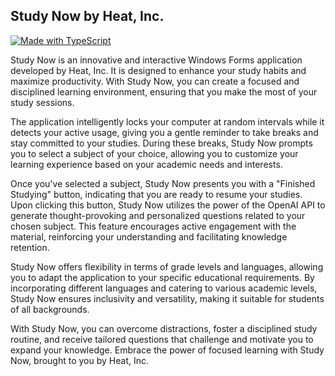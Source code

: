 ## Study Now by Heat, Inc.

[![Made with TypeScript](https://img.shields.io/badge/Made%20with-TypeScript-blue.svg)](https://www.typescriptlang.org/)

Study Now is an innovative and interactive Windows Forms application developed by Heat, Inc. It is designed to enhance your study habits and maximize productivity. With Study Now, you can create a focused and disciplined learning environment, ensuring that you make the most of your study sessions.

The application intelligently locks your computer at random intervals while it detects your active usage, giving you a gentle reminder to take breaks and stay committed to your studies. During these breaks, Study Now prompts you to select a subject of your choice, allowing you to customize your learning experience based on your academic needs and interests.

Once you've selected a subject, Study Now presents you with a "Finished Studying" button, indicating that you are ready to resume your studies. Upon clicking this button, Study Now utilizes the power of the OpenAI API to generate thought-provoking and personalized questions related to your chosen subject. This feature encourages active engagement with the material, reinforcing your understanding and facilitating knowledge retention.

Study Now offers flexibility in terms of grade levels and languages, allowing you to adapt the application to your specific educational requirements. By incorporating different languages and catering to various academic levels, Study Now ensures inclusivity and versatility, making it suitable for students of all backgrounds.

With Study Now, you can overcome distractions, foster a disciplined study routine, and receive tailored questions that challenge and motivate you to expand your knowledge. Embrace the power of focused learning with Study Now, brought to you by Heat, Inc.
